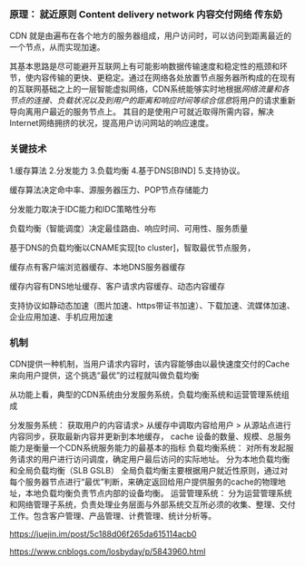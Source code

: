 ### 原理： 就近原则 Content delivery network  内容交付网络 传东奶
CDN 就是由遍布在各个地方的服务器组成，用户访问时，可以访问到距离最近的一个节点，从而实现加速。

其基本思路是尽可能避开互联网上有可能影响数据传输速度和稳定性的瓶颈和环节，使内容传输的更快、更稳定。通过在网络各处放置节点服务器所构成的在现有的互联网基础之上的一层智能虚拟网络，CDN系统能够实时地根据*网络流量和各节点的连接、负载状况以及到用户的距离和响应时间等综合信息*将用户的请求重新导向离用户最近的服务节点上。
其目的是使用户可就近取得所需内容，解决Internet网络拥挤的状况，提高用户访问网站的响应速度。

### 关键技术 
1.缓存算法 2.分发能力 3.负载均衡 4.基于DNS[BIND] 5.支持协议。

缓存算法决定命中率、源服务器压力、POP节点存储能力

分发能力取决于IDC能力和IDC策略性分布

负载均衡（智能调度）决定最佳路由、响应时间、可用性、服务质量

基于DNS的负载均衡以CNAME实现[to cluster]，智取最优节点服务，

缓存点有客户端浏览器缓存、本地DNS服务器缓存

缓存内容有DNS地址缓存、客户请求内容缓存、动态内容缓存

支持协议如静动态加速（图片加速、https带证书加速）、下载加速、流媒体加速、企业应用加速、手机应用加速

### 机制
CDN提供一种机制，当用户请求内容时，该内容能够由以最快速度交付的Cache来向用户提供，这个挑选“最优”的过程就叫做负载均衡

从功能上看，典型的CDN系统由分发服务系统，负载均衡系统和运营管理系统组成

分发服务系统： 获取用户的内容请求> 从缓存中调取内容给用户 > 从源站点进行内容同步，获取最新内容并更新到本地缓存，
cache 设备的数量、规模、总服务能力是衡量一个CDN系统服务能力的最基本的指标 
负载均衡系统： 对所有发起服务请求的用户进行访问调度，确定用户最后访问的实际地址。 分为本地负载均衡和全局负载均衡（SLB GSLB） 全局负载均衡主要根据用户就近性原则，通过对每个服务器节点进行“最优”判断，来确定返回给用户提供服务的cache的物理地址，本地负载均衡负责节点内部的设备均衡。
运营管理系统： 分为运营管理系统和网络管理子系统，负责处理业务层面与外部系统交互所必须的收集、整理、交付工作。包含客户管理、产品管理、计费管理、统计分析等。


https://juejin.im/post/5c188d06f265da615114acb0

https://www.cnblogs.com/losbyday/p/5843960.html